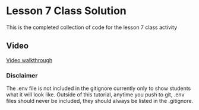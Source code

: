 # Lesson 7 Class Solution

This is the completed collection of code for the lesson 7 class activity

## Video

[Video walkthrough](https://youtu.be/n91X_svS4BQ)

### Disclaimer

The .env file is not included in the gitignore currently only to show students what it will look like. Outside of this tutorial, anytime you push to git, .env files should never be included, they should always be listed in the .gitignore.
